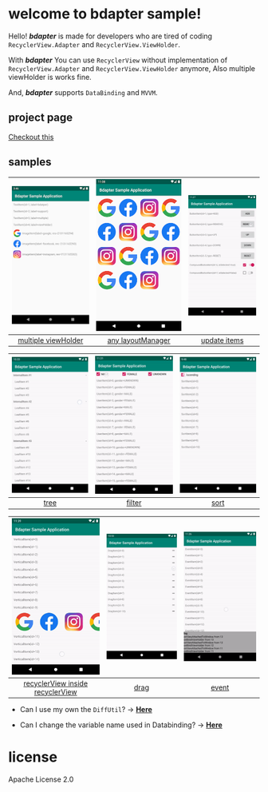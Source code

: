 # welcome to bdapter sample!
Hello! ***bdapter*** is made for developers who are tired of coding `RecyclerView.Adapter` and `RecyclerView.ViewHolder`.

With ***bdapter*** You can use `RecyclerView` without implementation of `RecyclerView.Adapter` and `RecyclerView.ViewHolder` anymore, Also multiple viewHolder is works fine.

And, ***bdapter*** supports `DataBinding` and `MVVM`.

## project page
[Checkout this](https://github.com/quartack/bdapter)

## samples
![](resources/sample_multiple.png) | ![](resources/sample_grid.png) | ![](./resources/sample_update.gif)
:---: | :---: | :---:
[multiple viewHolder](app/src/main/java/com/quartack/bdapter/sample/basic) | [any layoutManager](app/src/main/java/com/quartack/bdapter/sample/grid) | [update items](app/src/main/java/com/quartack/bdapter/sample/update)

![](resources/sample_tree.gif) | ![](./resources/sample_filter.gif) | ![](./resources/sample_sort.gif)
:---: | :---: | :---:
[tree](app/src/main/java/com/quartack/bdapter/sample/tree) | [filter](app/src/main/java/com/quartack/bdapter/sample/filter) | [sort](app/src/main/java/com/quartack/bdapter/sample/sort)

![](./resources/sample_in_recyclerview.gif) | ![](./resources/sample_drag.gif) | ![](./resources/sample_event.gif)
:---: | :---: | :---:
[recyclerView inside recyclerView](app/src/main/java/com/quartack/bdapter/sample/recycler_inside_recycler) | [drag](app/src/main/java/com/quartack/bdapter/sample/drag) | [event](app/src/main/java/com/quartack/bdapter/sample/event)

* Can I use my own the `DiffUtil`?
-> **[Here](app/src/main/java/com/quartack/bdapter/sample/diff_util)**

* Can I change the variable name used in Databinding?
-> **[Here](app/src/main/java/com/quartack/bdapter/sample/variable_name)**


# license
Apache License 2.0
